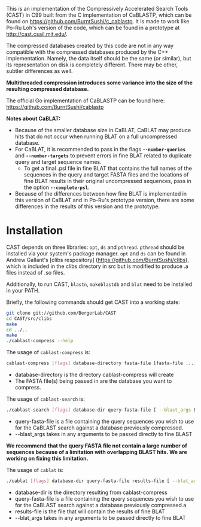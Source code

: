 This is an implementation of the Compressively Accelerated Search Tools (CAST)
in C99 built from the C implementation of CaBLASTP, which can be found on
https://github.com/BurntSushi/c_cablastp.  It is made to work like Po-Ru Loh's
version of the code, which can be found in a prototype at
 http://cast.csail.mit.edu/.

The compressed databases created by this code are not in any way compatible 
with the compressed databases produced by the C++ implementation. Namely, the
data itself should be the same (or similar), but its representation on disk is
completely different. There may be other, subtler differences as well.

**Multithreaded compression introduces some variance into the size of the
  resulting compressed database.**

The official Go implementation of CaBLASTP can be found here:
https://github.com/BurntSushi/cablastp

**Notes about CaBLAT:**
* Because of the smaller database size in CaBLAT, CaBLAT may produce hits
  that do not occur when running BLAT on a full uncompressed database.
* For CaBLAT, it is recommended to pass in the flags **`--number-queries`** and
  **`--number-targets`** to prevent errors in fine BLAT related to duplicate query
  and target sequence names.
    * To get a final .psl file in fine BLAT that contains the full names of the sequences in the
      query and target FASTA files and the locations of fine BLAT results in their original
      uncompressed sequences, pass in the option **`--complete-psl`**.
* Because of the differences between how fine BLAT is implemented in this
  version of CaBLAT and in Po-Ru's prototype version, there are some
  differences in the results of this version and the prototype.

Installation
============
CAST depends on three libraries: `opt`, `ds` and `pthread`. `pthread` 
should be installed via your system's package manager. `opt` and `ds` can be 
found in Andrew Gallant's [clibs respository]
(https://github.com/BurntSushi/clibs), which is included in the clibs directory
in src but is modified to produce .a files instead of .so files.

Additionally, to run CAST, `blastn`, `makeblastdb` and `blat` need to be
installed in your PATH.

Briefly, the following commands should get CAST into a working state:

```bash
git clone git://github.com/BergerLab/CAST
cd CAST/src/clibs
make
cd ../..
make
./cablast-compress --help
```

The usage of `cablast-compress` is:

```bash
cablast-compress [flags] database-directory fasta-file [fasta-file ...]
```

* database-directory is the directory cablast-compress will create
* The FASTA file(s) being passed in are the database you want to compress. 



The usage of `cablast-search` is:
```bash
./cablast-search [flags] database-dir query-fasta-file [ --blast_args BLASTN_ARGUMENTS ]
```

* query-fasta-file is a file containing the query sequences you wish to use for the CaBLAST
  search against a database previously compressed.
* --blast_args takes in any arguments to be passed directly to fine BLAST

**We recommend that the query FASTA file not contain a large number of sequences because
  of a limitation with overlapping BLAST hits.  We are working on fixing this limitation.**


The usage of `cablat` is:
```bash
./cablat [flags] database-dir query-fasta-file results-file [ --blat_args BLAT_ARGUMENTS ]
```
* database-dir is the directory resulting from cablast-compress
* query-fasta-file is a file containing the query sequences you wish to use for the CaBLAST
  search against a database previously compressed.a
* results-file is the file that will contain the results of fine BLAT
* --blat_args takes in any arguments to be passed directly to fine BLAT


